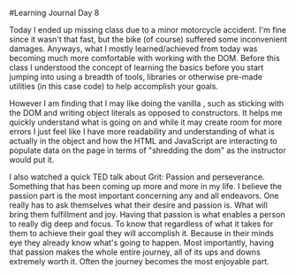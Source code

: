 #Learning Journal Day 8  

Today I ended up missing class due to a minor motorcycle accident.  I'm fine since it wasn't that fast, but the bike (of course) suffered some inconvenient damages.  Anyways, what I mostly learned/achieved from today was becoming much more comfortable with working with the DOM. 
Before this class I understood the concept of learning the basics before you start jumping into using a breadth of tools, libraries or otherwise pre-made utilities (in this case code) to help accomplish your goals.  

However I am finding that I may like doing the vanilla , such as sticking with the DOM and writing object literals as opposed to constructors.  It helps me quickly understand what is going on and while it may create room for more errors I just feel like I have more readability and understanding of what is actually in the object and how the HTML and JavaScript are interacting to populate data on the page in terms of "shredding the dom" as the instructor would put it.  

I also watched a quick TED talk about Grit: Passion and perseverance.  Something that has been coming up more and more in my life.  I believe the passion part is the most important concerning any and all endeavors.  One really has to ask themselves what their desire and passion is.  What will bring them fulfillment and joy.  Having that passion is what enables a person to really dig deep and focus.  To know that regardless of what it takes for them to achieve their goal they will accomplish it.  Because in their minds eye they already know what's going to happen.  Most importantly, having that passion makes the whole entire journey, all of its ups and downs extremely worth it.  Often the journey becomes the most enjoyable part.
